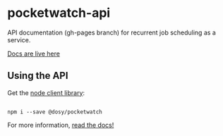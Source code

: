 # pocketwatch-api

API documentation (gh-pages branch) for recurrent job scheduling as a service.

[Docs are live here](https://dosyago-corp.github.io/pocketwatch-api/)

## Using the API

Get the [node client library](https://www.npmjs.com/package/%40dosy%2Fpocketwatch):

```shell

npm i --save @dosy/pocketwatch

``` 

For more information, [read the docs!](https://dosyago-corp.github.io/pocketwatch-api/)


